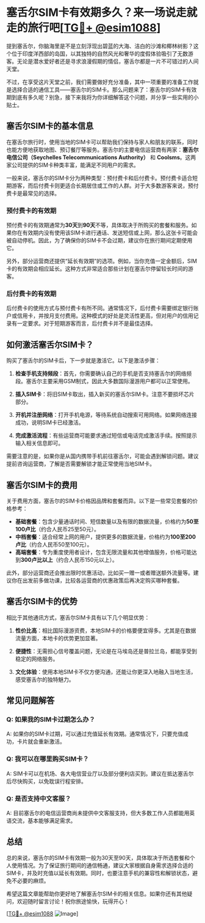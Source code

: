 # 塞舌尔SIM卡有效期多久？来一场说走就走的旅行吧[[TG💪+ @esim1088](https://t.me/s/esim1088)]

提到塞舌尔，你脑海里是不是立刻浮现出碧蓝的大海、洁白的沙滩和椰林树影？这个位于印度洋西部的岛国，以其独特的自然风光和奢华的度假体验吸引了无数游客。无论是潜水爱好者还是寻求浪漫假期的情侣，塞舌尔都是一片不可错过的人间天堂。

不过，在享受这片天堂之前，我们需要做好充分准备，其中一项重要的准备工作就是选择合适的通信工具——塞舌尔的SIM卡。那么问题来了：塞舌尔的SIM卡有效期到底有多久呢？别急，接下来我将为你详细解答这个问题，并分享一些实用的小贴士。

## 塞舌尔SIM卡的基本信息

在塞舌尔旅行时，使用当地的SIM卡可以帮助我们保持与家人和朋友的联系，同时也能方便地获取地图、预订餐厅等服务。塞舌尔的主要电信运营商有两家：**塞舌尔电信公司（Seychelles Telecommunications Authority）** 和 **Coolsms**。这两家公司提供的SIM卡种类丰富，能满足不同用户的需求。

一般来说，塞舌尔的SIM卡分为两种类型：预付费卡和后付费卡。预付费卡适合短期游客，而后付费卡则更适合长期居住或工作的人群。对于大多数游客来说，预付费卡是最常见的选择。

### 预付费卡的有效期

预付费卡的有效期通常为**30天**到**90天**不等，具体取决于所购买的套餐和服务。如果你在有效期内没有使用该SIM卡进行通话、发送短信或上网，那么这张卡可能会被自动停机。因此，为了确保你的SIM卡不会过期，建议你在旅行期间定期使用它。

另外，部分运营商还提供“延长有效期”的选项。例如，当你充值一定金额后，SIM卡的有效期会相应延长。这种方式非常适合那些计划在塞舌尔停留较长时间的游客。

### 后付费卡的有效期

后付费卡的使用方式与预付费卡有所不同。通常情况下，后付费卡需要绑定银行账户或信用卡，并按月支付费用。这种模式的好处是灵活性更高，但对用户的信用记录有一定要求。对于短期游客而言，后付费卡并不是最佳选择。

## 如何激活塞舌尔SIM卡？

购买了塞舌尔的SIM卡后，下一步就是激活它。以下是激活步骤：

1. **检查手机支持频段**：首先，你需要确认自己的手机是否支持塞舌尔的网络频段。塞舌尔主要采用GSM制式，因此大多数国际漫游用户都可以正常使用。
   
2. **插入SIM卡**：将旧SIM卡取出，插入新买的塞舌尔SIM卡。注意不要损坏芯片部分。

3. **开机并注册网络**：打开手机电源，等待系统自动搜索可用网络。如果网络连接成功，说明SIM卡已经激活。

4. **完成激活流程**：有些运营商可能要求通过短信或电话完成激活手续。按照提示输入相关信息即可。

需要注意的是，如果你是从国内携带手机前往塞舌尔，可能会遇到解锁问题。建议提前咨询运营商，了解是否需要解锁才能正常使用当地SIM卡。

## 塞舌尔SIM卡的费用

关于费用方面，塞舌尔的SIM卡价格因品牌和套餐而异。以下是一些常见套餐的价格参考：

- **基础套餐**：包含少量通话时间、短信数量以及有限的数据流量，价格约为**50至100卢比**（约合人民币25至50元）。
- **中档套餐**：适合经常上网的用户，提供更多的数据流量，价格约为**100至200卢比**（约合人民币50至100元）。
- **高端套餐**：专为重度使用者设计，包含无限流量和其他增值服务，价格可能达到**300卢比以上**（约合人民币150元以上）。

此外，部分运营商还会推出限时优惠活动，比如买一赠一或者赠送额外流量等。建议你在出发前多做功课，比较各运营商的优惠政策后再决定购买哪种套餐。

## 塞舌尔SIM卡的优势

相比于其他通讯方式，塞舌尔SIM卡具有以下几个明显优势：

1. **性价比高**：相比国际漫游资费，本地SIM卡的价格要便宜得多。尤其是在数据流量方面，本地卡的优势更加显著。
   
2. **便捷性**：无需担心信号覆盖问题，无论是在马埃岛还是普拉兰岛，都能享受到稳定的网络服务。

3. **文化体验**：使用本地SIM卡不仅方便沟通，还能让你更深入地融入当地生活，感受塞舌尔的独特魅力。

## 常见问题解答

### Q: 如果我的SIM卡过期怎么办？
A: 如果你的SIM卡过期，可以通过充值延长有效期。通常情况下，只要充值成功，卡片就会重新激活。

### Q: 我可以在哪里购买SIM卡？
A: SIM卡可以在机场、各大电信营业厅以及部分便利店买到。建议在抵达塞舌尔后尽快购买，以免耽误行程安排。

### Q: 是否支持中文客服？
A: 目前塞舌尔的电信运营商尚未提供中文客服支持，但大多数工作人员都能用英语交流，基本能够满足需求。

## 总结

总的来说，塞舌尔的SIM卡有效期一般为30天至90天，具体取决于所选套餐和个人使用情况。为了保证旅行期间的通信畅通，建议大家根据自身需求选择合适的SIM卡，并及时充值以延长有效期。同时，也要注意手机的兼容性和解锁状态，避免不必要的麻烦。

希望这篇文章能帮助你更好地了解塞舌尔SIM卡的相关信息。如果你还有其他疑问，欢迎随时留言讨论！祝你旅途愉快，玩得开心！

[[TG💪+ @esim1088](https://t.me/s/esim1088) ![Image](https://i.postimg.cc/4NQfJmqS/Snipaste-2025-05-13-00-14-12.png)]